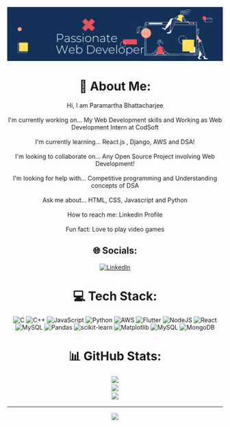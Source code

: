 <div align="center"> <img src="https://raw.githubusercontent.com/Paramartha16/Paramartha16/main/banner.png">


# 💫 About Me:
Hi, I am Paramartha Bhattacharjee<br><br>I'm currently working on... My Web Development skills and Working as Web Development Intern at CodSoft<br><br>I'm currently learning... React.js , Django, AWS and DSA!<br><br>I'm looking to collaborate on... Any Open Source Project involving Web Development!<br><br>I'm looking for help with... Competitive programming and Understanding concepts of DSA<br><br>Ask me about... HTML, CSS, Javascript and Python<br><br>How to reach me: Linkedin Profile<br><br> Fun fact: Love to play video games


## 🌐 Socials:
[![LinkedIn](https://img.shields.io/badge/LinkedIn-%230077B5.svg?logo=linkedin&logoColor=white)](https://www.linkedin.com/in/paramartha-bhattacharjee-3175b5235/) 

# 💻 Tech Stack:
![C](https://img.shields.io/badge/c-%2300599C.svg?style=for-the-badge&logo=c&logoColor=white) ![C++](https://img.shields.io/badge/c++-%2300599C.svg?style=for-the-badge&logo=c%2B%2B&logoColor=white) ![JavaScript](https://img.shields.io/badge/javascript-%23323330.svg?style=for-the-badge&logo=javascript&logoColor=%23F7DF1E) ![Python](https://img.shields.io/badge/python-3670A0?style=for-the-badge&logo=python&logoColor=ffdd54) ![AWS](https://img.shields.io/badge/AWS-%23FF9900.svg?style=for-the-badge&logo=amazon-aws&logoColor=white) ![Flutter](https://img.shields.io/badge/Flutter-%2302569B.svg?style=for-the-badge&logo=Flutter&logoColor=white) ![NodeJS](https://img.shields.io/badge/node.js-6DA55F?style=for-the-badge&logo=node.js&logoColor=white) ![React](https://img.shields.io/badge/react-%2320232a.svg?style=for-the-badge&logo=react&logoColor=%2361DAFB) ![MySQL](https://img.shields.io/badge/mysql-%2300000f.svg?style=for-the-badge&logo=mysql&logoColor=white) ![Pandas](https://img.shields.io/badge/pandas-%23150458.svg?style=for-the-badge&logo=pandas&logoColor=white) ![scikit-learn](https://img.shields.io/badge/scikit--learn-%23F7931E.svg?style=for-the-badge&logo=scikit-learn&logoColor=white) ![Matplotlib](https://img.shields.io/badge/Matplotlib-%23ffffff.svg?style=for-the-badge&logo=Matplotlib&logoColor=black) ![MySQL](https://img.shields.io/badge/mysql-%2300000f.svg?style=for-the-badge&logo=mysql&logoColor=white) ![MongoDB](https://img.shields.io/badge/MongoDB-%234ea94b.svg?style=for-the-badge&logo=mongodb&logoColor=white)
# 📊 GitHub Stats:
![](https://github-readme-stats.vercel.app/api?username=Paramartha16&theme=merko&hide_border=false&include_all_commits=true&count_private=true)<br/>
![](https://github-readme-streak-stats.herokuapp.com/?user=Paramartha16&theme=merko&hide_border=false)<br/>
![](https://github-readme-stats.vercel.app/api/top-langs/?username=Paramartha16&theme=merko&hide_border=false&include_all_commits=true&count_private=true&layout=compact)

---
[![](https://visitcount.itsvg.in/api?id=Paramartha16&icon=0&color=0)](https://visitcount.itsvg.in)

<!-- Proudly created with GPRM ( https://gprm.itsvg.in ) -->
